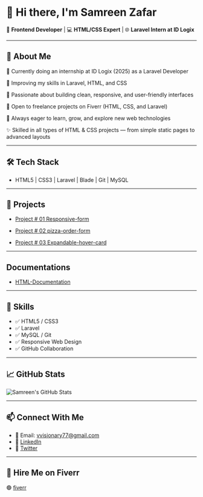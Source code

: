 # 👋 Hi there, I'm Samreen Zafar

🎯 **Frontend Developer** | 💻 **HTML/CSS Expert** | 🌐 **Laravel Intern at ID Logix**

---

## 🔎 About Me

🔭 Currently doing an internship at ID Logix (2025) as a Laravel Developer

🌱 Improving my skills in Laravel, HTML, and CSS

💬 Passionate about building clean, responsive, and user-friendly interfaces

💼 Open to freelance projects on Fiverr (HTML, CSS, and Laravel)

🧠 Always eager to learn, grow, and explore new web technologies

✨ Skilled in all types of HTML & CSS projects — from simple static pages to advanced layouts 

---

## 🛠️ Tech Stack

- HTML5 | CSS3 | Laravel | Blade | Git | MySQL

---

## 🚀 Projects

- [Project # 01 Responsive-form ](https://github.com/samreen-frontend/Responsive-form)

- [Project # 02 pizza-order-form ](https://github.com/samreen-frontend/pizza-order-form)

- [Project # 03 Expandable-hover-card ](https://github.com/samreen-frontend/Expandable-hover-card)

---

## Documentations

- [HTML-Documentation ](https://github.com/samreen-frontend/HTML-Documentation)

---

## 🧠 Skills

- ✅ HTML5 / CSS3
- ✅ Laravel 
- ✅ MySQL / Git
- ✅ Responsive Web Design
- ✅ GitHub Collaboration
---

## 📈 GitHub Stats

![Samreen's GitHub Stats](https://github-readme-stats.vercel.app/api?username=samreen-frontend&show_icons=true&theme=default)

---

## 📫 Connect With Me

- 📧 Email: vvisionary77@gmail.com
- 💼 [LinkedIn](https://www.linkedin.com/in/visionary-ventures-6b1a97371/)
- 💼 [Twitter](https://x.com/dev_samreen)

---

## 🎯 Hire Me on Fiverr

🟢 [fiverr]()
